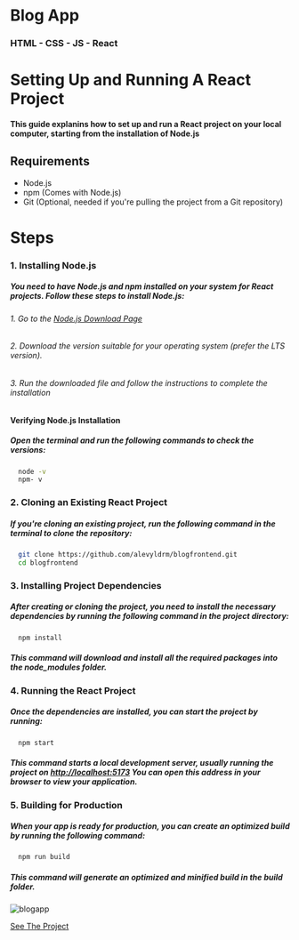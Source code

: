 # Blog App

### HTML - CSS - JS - React 

# Setting Up and Running A React Project

#### This guide explanins how to set up and run a React project on your local computer, starting from the installation of Node.js

## Requirements 
- Node.js
- npm (Comes with Node.js)
- Git (Optional, needed if you're pulling the project from a Git repository)

# Steps

### 1. Installing Node.js
   
##### You need to have Node.js and npm installed on your system for React projects. Follow these steps to install Node.js:

###### 1. Go to the [Node.js Download Page](https://nodejs.org/en/download/package-manager)
###### 2. Download the version suitable for your operating system (prefer the LTS version).
###### 3. Run the downloaded file and follow the instructions to complete the installation

#### Verifying Node.js Installation
##### Open the terminal and run the following commands to check the versions:

```bash
  node -v
  npm- v
```

### 2. Cloning an Existing React Project
   
##### If you're cloning an existing project, run the following command in the terminal to clone the repository:

```bash
  git clone https://github.com/alevyldrm/blogfrontend.git
  cd blogfrontend
```

### 3. Installing Project Dependencies
   
##### After creating or cloning the project, you need to install the necessary dependencies by running the following command in the project directory:

```bash
  npm install
```
##### This command will download and install all the required packages into the node_modules folder.

### 4. Running the React Project
   
##### Once the dependencies are installed, you can start the project by running:

```bash
  npm start
```
##### This command starts a local development server, usually running the project on   [http://localhost:5173](http://localhost:5173) You can open this address in your browser to view your application.

### 5. Building for Production
   
##### When your app is ready for production, you can create an optimized build by running the following command:

```bash
  npm run build
```
##### This command will generate an optimized and minified build in the build folder.

![blogapp](https://github.com/user-attachments/assets/acc98853-ded9-4ca0-ab96-b5ce79299903)

[See The Project ](https://blogfrontend-alev.netlify.app/)




    
